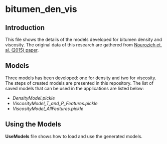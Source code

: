 # bitumen_den_vis

## Introduction

This file shows the details of the models developed for bitumen density and viscosity.
The original data of this research are gathered from 
[Nourozieh et. al. (2015) paper](https://www.onepetro.org/journal-paper/SPE-176026-PA "Density and Viscosity of Athabasca Bitumen Samples at Temperatures Up to 200C and Pressures Up to 10 MPa").

## Models

Three models has been developed: one for density and two for viscosity.
The steps of created models are presented in this repository. 
The list of saved models that can be used in the applications are listed below:
* _DensityModel.pickle_
* _ViscosityModel_T_and_P_Features.pickle_
* _ViscosityModel_AllFeatures.pickle_



## Using the Models

**UseModels** file shows how to load and use the generated models.
